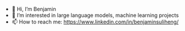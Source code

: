 - 👋 Hi, I’m Benjamin
- 👀 I’m interested in large language models, machine learning projects
- 📫 How to reach me: https://www.linkedin.com/in/benjaminsuliheng/

<!---
s3njmin/s3njmin is a ✨ special ✨ repository because its `README.md` (this file) appears on your GitHub profile.
You can click the Preview link to take a look at your changes.
--->
